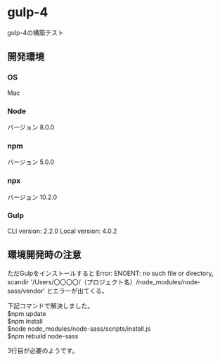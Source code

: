 # gulp-4
gulp-4の構築テスト
## 開発環境
### OS
Mac

### Node
バージョン 8.0.0

### npm
バージョン 5.0.0

### npx
バージョン 10.2.0

### Gulp
CLI version: 2.2.0
Local version: 4.0.2

## 環境開発時の注意
ただGulpをインストールすると
Error: ENOENT: no such file or directory, scandir '/Users/〇〇〇〇/（プロジェクト名）/node_modules/node-sass/vendor'
とエラーが出てくる。

下記コマンドで解決しました。  
$npm update  
$npm install  
$node node_modules/node-sass/scripts/install.js  
$npm rebuild node-sass
 
3行目が必要のようです。
